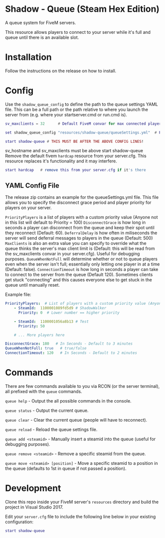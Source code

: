 # Shadow - Queue (Steam Hex Edition)
A queue system for FiveM servers.

This resource allows players to connect to your server while it's full and queue until there is an available slot.

# Installation
Follow the instructions on the release on how to install.

# Config
Use the `shadow_queue_config` to define the path to the queue settings YAML file. This can be a full path or the path relative to where you launch the server from (e.g. where your startserver.cmd or run.cmd is).

```lua
sv_maxclients = 32      # Default FiveM convar for max connected players

set shadow_queue_config "resources/shadow-queue/queueSettings.yml"  # Path to the config file relative to where you launch the server

start shadow-queue # THIS MUST BE AFTER THE ABOVE CONFIG LINES!
```
sv_hostname and sv_maxclients must be above start shadow-queue
Remove the default fivem `hardcap` resource from your server.cfg. This resource replaces it's functionality and it may interfere.
```lua
start hardcap   # remove this from your server.cfg if it's there
```

## YAML Config File
The release zip contains an example for the queueSettings.yml file. This file allows you to specify the disconnect grace period and player priority for players on your server.

`PriorityPlayers` is a list of players with a custom priority value (Anyone not in this list will default to Priority = 100)
`DisconnectGrace` is how long in seconds a player can disconnect from the queue and keep their spot until they reconnect (Default: 60).
`DeferralDelay` is how often in miliseconds the server will send deferral messages to players in the queue (Default: 500)
`MaxClients` is also an extra value you can specify to override what the queue thinks the server's max client limit is (Default: this will be read from the sv_maxclients convar in your server.cfg). Useful for debugging purposes.
`QueueWhenNotFull` will determine whether or not to queue players even when the server isn't full; essentially only letting one player in at a time (Default: false).
`ConnectionTimeout` is how long in seconds a player can take to connect to the server from the queue (Default 120). Sometimes clients get stuck "connecting" and this causes everyone else to get stuck in the queue until manually reset.

Example file:
```yml
PriorityPlayers:  # List of players with a custom priority value (Anyone not in this list will default to Priority = 100)
    - SteamId:  1100001089fd5d9 # ShadowWalker
      Priority: 0  # Lower number == higher priority

    - SteamId:  1100001056a8b13 # Test
      Priority: 50

    # ... More players here

DisconnectGrace: 180   # In Seconds - Default to 3 minutes
QueueWhenNotFull: true   # true/false
ConnectionTimeout: 120   # In Seconds - Default to 2 minutes
```

# Commands
There are few commands available to you via RCON (or the server terminal), all prefixed with the `queue` commands.

`queue help` - Output the all possible commands in the console.

`queue status` - Output the current queue.

`queue clear` - Clear the current queue (people will have to reconnect).

`queue reload` - Reload the queue settings file.

`queue add <steamid>` - Manually insert a steamid into the queue (useful for debugging purposes).

`queue remove <steamid>` - Remove a specific steamid from the queue.

`queue move <steamid> [position]` - Move a specific steamid to a position in the queue (defaults to 1st in queue if not passed a position).


# Development
Clone this repo inside your FiveM server's ``resources`` directory and build the project in Visual Studio 2017.

Edit your ``server.cfg`` file to include the following line below in your existing configuration:

```lua
start shadow-queue
```
